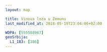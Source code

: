 ```yaml
---
layout: map

title: Vinova loza u Zemunu
last_modified_at: 2018-05-19T23:04:06+02:00

WDPA: [555588967]
geoSrbija:
  L1_183: [186]
---
```

